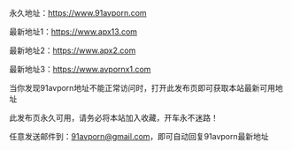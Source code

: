 永久地址：https://www.91avporn.com 

最新地址1：https://www.apx13.com

最新地址2：https://www.apx2.com

最新地址3：https://www.avpornx1.com

当你发现91avporn地址不能正常访问时，打开此发布页即可获取本站最新可用地址

此发布页永久可用，请务必将本站加入收藏，开车永不迷路！

任意发送邮件到：91avporn@gmail.com，即可自动回复91avporn最新地址
